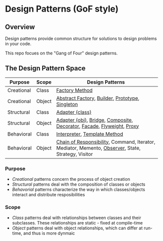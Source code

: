 # Design Patterns (GoF style)

## Overview

Design patterns provide common structure for solutions to design problems in your code.

This repo focues on the "Gang of Four" design patterns.

## The Design Pattern Space

| Purpose | Scope | Design Patterns |
| --- | --- | --- |
| Creational | Class | [Factory Method](https://github.com/PR0Grammar/design-patterns/tree/main/Creational/factory_method) |
| Creational | Object | [Abstract Factory](https://github.com/PR0Grammar/design-patterns/tree/main/Creational/abstract_factory), [Builder](https://github.com/PR0Grammar/design-patterns/tree/main/Creational/builder), [Prototype](https://github.com/PR0Grammar/design-patterns/tree/main/Creational/prototype), [Singleton](https://github.com/PR0Grammar/design-patterns/tree/main/Creational/singleton) |
| Structural | Class | [Adapter (class)](https://github.com/PR0Grammar/design-patterns/tree/main/Structural/adapter) |
| Structural | Object | [Adapter (obj)](https://github.com/PR0Grammar/design-patterns/tree/main/Structural/adapter), [Bridge](https://github.com/PR0Grammar/design-patterns/tree/main/Structural/bridge), [Composite](https://github.com/PR0Grammar/design-patterns/tree/main/Structural/composite), [Decorator](https://github.com/PR0Grammar/design-patterns/tree/main/Structural/decorator), [Facade](https://github.com/PR0Grammar/design-patterns/tree/main/Structural/facade), [Flyweight](https://github.com/PR0Grammar/design-patterns/tree/main/Structural/flyweight), [Proxy](https://github.com/PR0Grammar/design-patterns/blob/main/Structural/proxy/README.md) |
| Behavioral | Class | [Interpreter](https://github.com/PR0Grammar/design-patterns/blob/main/Behavioral/interpreter/README.md), [Template Method](https://github.com/PR0Grammar/design-patterns/blob/main/Behavioral/template_method/README.md) |
| Behavioral | Object | [Chain of Responsibility](https://github.com/PR0Grammar/design-patterns/blob/main/Behavioral/chain_of_responsibility/README.md), Command, Iterator, Mediator, Memento, [Observer](https://github.com/PR0Grammar/design-patterns/blob/main/Behavioral/observer/README.md), State, Strategy, Visitor |

### Purpose
- _Creational_ patterns concern the process of object creation
- _Structural_ patterns deal with the composition of classes or objects
- _Behavorial_ patterns characterize the way in which classes/objects interact and distribute resposibilities

### Scope
- _Class_ patterns deal with relationships between classes and their subclasses. These relationships are static - fixed at compile-time
- _Object_ patterns deal with object relationships, which can differ at run-time, and thus is more dynmaic


